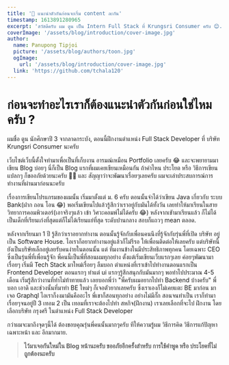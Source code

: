 ```yaml
---
title: '👋 แนะนำตัวกันก่อนจะเริ่ม content ละกัน'
timestamp: 1613891280965
excerpt: 'สวัสดีครับ ผม ตูน เป็น Intern Full Stack ที่ Krungsri Consumer ครับ 😊.'
coverImage: '/assets/blog/introduction/cover-image.jpg'
author:
  name: Panupong Tipjoi
  picture: '/assets/blog/authors/toon.jpg'
  ogImage:
    url: '/assets/blog/introduction/cover-image.jpg'
  link: 'https://github.com/tchala120'
---
```


# **ก่อนจะทำอะไรเราก็ต้องแนะนำตัวกันก่อนใช่ไหมครับ ?**

ผมชื่อ ตูน นักศึกษาปี 3 จากลาดกระบัง,
ตอนนี้ฝึกงานตำแหน่ง Full Stack Developer ที่ บริษัท Krungsri Consumer นะครับ

เว็บไซต์เว็บนี้ตั้งใจทำมาเพื่อเป็นที่เก็บงาน
อารมณ์เหมือน Portfolio เลยครับ 😂 และจะพยายามมาเขียน Blog บ่อยๆ นี่ก็เป็น Blog
แรกที่ผมเคยเขียนเหมือนกัน ถ้าคำไหน ประโยต หรือ วิธีการเขียนแปลกๆ
ก็ขออภัยด้วยนะครับ 🙇🏻 และ สัญญาว่าจะพัฒนาเรื่อยๆเลยครับ
ผมจะเล่าประสบการณ์การทำงานที่ผ่านมาก่อนนะครับ

เรื่องการเขียนโปรแกรมของผมนั้น เริ่มมาตั้งแต่ ม. 6
ครับ ตอนนั้นจำได้ว่าเขียน Java เกี่ยวกับ ระบบ Bank(ฝาก ถอน โอน 😂)
พอเริ่มเขียนไปแล้วรู้สึกว่าเราอยู่กับมันได้ทั้งวัน เลยทำให้มาเรียนในสาย
วิทยาการคอมพิวเตอร์(เอาจริงๆแล้ว เข้า วิศวะคอมพ์ไม่ได้ครับ 😂)
หลังจากเขัามาเรียนแล้ว
ก็ไม่ได้เป็นเด็กที่เรียนเก่งที่สุดแต่ก็ไม่ได้เรียนแย่ที่สุด ระดับปานกลาง
สอบก็แถวๆ mean ตลอด.

หลังจากเรียนมา 1 ปี รู้สึกว่าเราอยากทำงาน
ตอนนั้นรู้จักกับเพื่อนคนนึงที่รู้จักกับรุ่นพี่ที่เปิด บริษัท อยู่เป็น Software
House. ไอเราก็อยากทำงานอยู่แล้วก็ไม่รีรอ ให้เพื่อนติดต่อให้เลยครับ
แต่บริษัทนี้ยังเป็นบริษัทเล็กอยู่เลยรับคนง่ายในตอนนั้น แต่
ทีมงานข้างในมีประสิทธิภาพทุกคน โดยเฉพาะ CEO ซึ่งเป็นรุ่นพี่ที่เพื่อนรู้จัก
พี่คนนี้เป็นพี่ที่สอนผมทุกอย่าง ตั้งแต่เริ่มเขียนเว็บแรกๆเลย
ค่อยๆพัฒนามาเรื่อยๆ เริ่มมี Tech Stack มาใหม่เรื่อยๆ ลืมบอก
ตำแหน่งที่เราเข้าไปทำงานตอนแรกเป็น Frontend Developer ตอนแรกๆ ทำแต่ ui
แรกๆรู้สึกสนุกกับมันมากๆ พอทำไปประมาณ 4-5 เดือน
เริ่มรู้สึกว่างานที่ทำไม่ท้าทายแล้ว เลยบอกพี่ว่า "พี่ครับผมอยากไปทำ Backend
บ้างครับ" พี่บอก เอาดิ และช่วงนั้นที่มาทำ BE ใหม่ๆ ก็เจอตัวยากเลยครับ
ซึ่งเราเองก็ไม่เคยแตะ BE มาก่อน มาเจอ Graphql ไอเราก็งงมามันคืออะไร
พี่เขาก็สอนทุกอย่าง อย่างไม่มีกั๊ก สอนจนทำเป็น เราก็ทำมาเรื่อยๆจนอยู่ปี 3 เทอม
2 เป็น เทอมที่เราจะต้องไปทำ สหกิจ(ฝึกงาน) เราเลยเลือกที่จะไป ฝึกงาน
โดยเลือกบริษัท กรุงศรี ในตำแหน่ง Full Stack Developer

กว่าผมจะมาถึงจุดๆนี้ได้
ต้องขอบคุณรุ่นพี่คนนั้นมากๆครับ ทีให้ความรู้ผม วิธีการคิด
วิธีการแก้ปัญหาเฉพาะหน้า และ อีกมากมาย.

> **ไว้มาเจอกันใหม่ใน Blog หน้านะครับ ขออภัยอีกครั้งสำหรับ การใช้คำพูด หรือ ประโยคที่ไม่ถูกต้องนะครับ**
